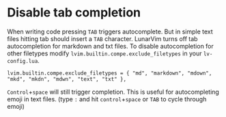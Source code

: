 # Disable tab completion
When writing code pressing `TAB` triggers autocomplete.  But in simple text files hitting tab should insert a `TAB` character.   LunarVim turns off tab autocompletion for markdown and txt files.  To disable autocompletion for other filetypes modify `lvim.builtin.compe.exclude_filetypes` in your `lv-config.lua`.

```
lvim.builtin.compe.exclude_filetypes = { "md", "markdown", "mdown", "mkd", "mkdn", "mdwn", "text", "txt" },
```

`Control`+`space` will still trigger completion. This is useful for autocompleting emoji in text files. (type `:` and hit `control`+`space` or `TAB` to cycle through emoji)

